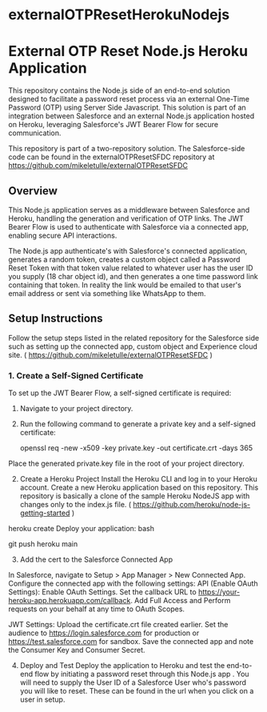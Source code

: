 # externalOTPResetHerokuNodejs
# External OTP Reset Node.js Heroku Application

This repository contains the Node.js side of an end-to-end solution designed to facilitate a password reset process via an external One-Time Password (OTP) using Server Side Javascript. This solution is part of an integration between Salesforce and an external Node.js application hosted on Heroku, leveraging Salesforce's JWT Bearer Flow for secure communication.

This repository is part of a two-repository solution. The Salesforce-side code can be found in the externalOTPResetSFDC repository at https://github.com/mikeletulle/externalOTPResetSFDC

## Overview

This Node.js application serves as a middleware between Salesforce and Heroku, handling the generation and verification of OTP links. The JWT Bearer Flow is used to authenticate with Salesforce via a connected app, enabling secure API interactions.

The Node.js app authenticate's with Salesforce's connected application, generates a random token, creates a custom object called a Password Reset Token with that token value related to whatever user has the user ID you supply (18 char object id), and then generates a one time password link containing that token. 
In reality the link would be emailed to that user's email address or sent via something like WhatsApp to them.  

## Setup Instructions
Follow the setup steps listed in the related repository for the Salesforce side such as setting up the connected app, custom object and Experience cloud site. ( https://github.com/mikeletulle/externalOTPResetSFDC ) 


### 1. Create a Self-Signed Certificate

To set up the JWT Bearer Flow, a self-signed certificate is required:

1. Navigate to your project directory.
2. Run the following command to generate a private key and a self-signed certificate:
   
   openssl req -new -x509 -key private.key -out certificate.crt -days 365

Place the generated private.key file in the root of your project directory.

2. Create a Heroku Project
Install the Heroku CLI and log in to your Heroku account.
Create a new Heroku application based on this repository. This repository is basically a clone of the sample Heroku NodeJS app with changes only to the index.js file. ( https://github.com/heroku/node-js-getting-started ) 


heroku create <your-app-name>
Deploy your application:
bash

git push heroku main

3. Add the cert to the Salesforce Connected App

In Salesforce, navigate to Setup > App Manager > New Connected App.
Configure the connected app with the following settings:
API (Enable OAuth Settings):
Enable OAuth Settings.
Set the callback URL to https://your-heroku-app.herokuapp.com/callback.
Add Full Access and Perform requests on your behalf at any time to OAuth Scopes.

JWT Settings:
Upload the certificate.crt file created earlier.
Set the audience to https://login.salesforce.com for production or https://test.salesforce.com for sandbox.
Save the connected app and note the Consumer Key and Consumer Secret.



4.  Deploy and Test
Deploy the application to Heroku and test the end-to-end flow by initiating a password reset through this Node.js app . You will need to supply the User ID of a Salesforce User who's password you will like to reset. These can be found in the url when you click on a user in setup. 





 
